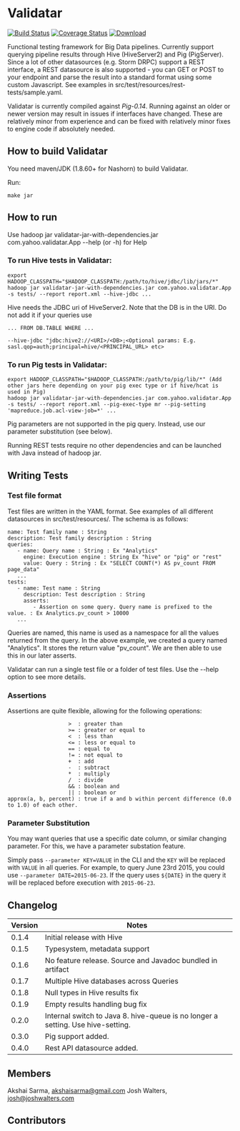 # Validatar

[![Build Status](https://travis-ci.org/yahoo/validatar.svg?branch=master)](https://travis-ci.org/yahoo/validatar) [![Coverage Status](https://coveralls.io/repos/yahoo/validatar/badge.svg?branch=master)](https://coveralls.io/r/yahoo/validatar?branch=master) [![Download](https://api.bintray.com/packages/yahoo/maven/validatar/images/download.svg)](https://bintray.com/yahoo/maven/validatar/_latestVersion)

Functional testing framework for Big Data pipelines. Currently support querying pipeline results through Hive (HiveServer2) and Pig (PigServer). Since a lot of other datasources (e.g. Storm DRPC) support a REST interface, a REST datasource is also supported - you can GET or POST to your endpoint and parse the result into a standard format using some custom Javascript. See examples in src/test/resources/rest-tests/sample.yaml.

Validatar is currently compiled against *Pig-0.14*. Running against an older or newer version may result in issues if interfaces have changed. These are relatively minor from experience and can be fixed with relatively minor fixes to engine code if absolutely needed.

## How to build Validatar

You need maven/JDK (1.8.60+ for Nashorn) to build Validatar.

Run:

    make jar

## How to run

Use hadoop jar validatar-jar-with-dependencies.jar com.yahoo.validatar.App --help (or -h) for Help

### To run Hive tests in Validatar:

    export HADOOP_CLASSPATH="$HADOOP_CLASSPATH:/path/to/hive/jdbc/lib/jars/*"
    hadoop jar validatar-jar-with-dependencies.jar com.yahoo.validatar.App -s tests/ --report report.xml --hive-jdbc ...

Hive needs the JDBC uri of HiveServer2. Note that the DB is in the URI. Do not add it if your queries use
```
... FROM DB.TABLE WHERE ...

--hive-jdbc "jdbc:hive2://<URI>/<DB>;<Optional params: E.g. sasl.qop=auth;principal=hive/<PRINCIPAL_URL> etc>
```

### To run Pig tests in Validatar:

    export HADOOP_CLASSPATH="$HADOOP_CLASSPATH:/path/to/pig/lib/*" (Add other jars here depending on your pig exec type or if hive/hcat is used in Pig)
    hadoop jar validatar-jar-with-dependencies.jar com.yahoo.validatar.App -s tests/ --report report.xml --pig-exec-type mr --pig-setting 'mapreduce.job.acl-view-job=*' ...

Pig parameters are not supported in the pig query. Instead, use our parameter substitution (see below).

Running REST tests require no other dependencies and can be launched with Java instead of hadoop jar.

## Writing Tests

### Test file format

Test files are written in the YAML format. See examples of all different datasources in src/test/resources/. The schema is as follows:

```
name: Test family name : String
description: Test family description : String
queries:
   - name: Query name : String : Ex "Analytics"
     engine: Execution engine : String Ex "hive" or "pig" or "rest"
     value: Query : String : Ex "SELECT COUNT(*) AS pv_count FROM page_data"
   ...
tests:
   - name: Test name : String
     description: Test description : String
     asserts:
        - Assertion on some query. Query name is prefixed to the value. : Ex Analytics.pv_count > 10000
   ...
```

Queries are named, this name is used as a namespace for all the values returned from the query. In the above example, we created a query named "Analytics". It stores the return value "pv_count". We are then able to use this in our later asserts.

Validatar can run a single test file or a folder of test files. Use the --help option to see more details.

### Assertions

Assertions are quite flexible, allowing for the following operations:

```
                   >  : greater than
                   >= : greater or equal to
                   <  : less than
                   <= : less or equal to
                   == : equal to
                   != : not equal to
                   +  : add
                   -  : subtract
                   *  : multiply
                   /  : divide
                   && : boolean and
                   || : boolean or
approx(a, b, percent) : true if a and b within percent difference (0.0 to 1.0) of each other.
```

### Parameter Substitution

You may want queries that use a specific date column, or similar changing parameter. For this, we have a parameter substation feature.

Simply pass `--parameter KEY=VALUE` in the CLI and the `KEY` will be replaced with `VALUE` in all queries. For example, to query June 23rd 2015, you could use `--parameter DATE=2015-06-23`. If the query uses `${DATE}` in the query it will be replaced before execution with `2015-06-23`.

## Changelog

Version | Notes
------- | -----
0.1.4 | Initial release with Hive
0.1.5 | Typesystem, metadata support
0.1.6 | No feature release. Source and Javadoc bundled in artifact
0.1.7 | Multiple Hive databases across Queries
0.1.8 | Null types in Hive results fix
0.1.9 | Empty results handling bug fix
0.2.0 | Internal switch to Java 8. hive-queue is no longer a setting. Use hive-setting.
0.3.0 | Pig support added.
0.4.0 | Rest API datasource added.

## Members

Akshai Sarma, akshaisarma@gmail.com
Josh Walters, josh@joshwalters.com

## Contributors

